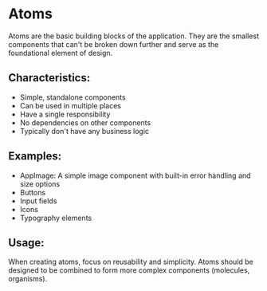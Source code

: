 # Atoms

Atoms are the basic building blocks of the application. They are the smallest components that can't be broken down further and serve as the foundational element of design.

## Characteristics:
- Simple, standalone components
- Can be used in multiple places
- Have a single responsibility
- No dependencies on other components
- Typically don't have any business logic

## Examples:
- AppImage: A simple image component with built-in error handling and size options
- Buttons
- Input fields
- Icons
- Typography elements

## Usage:
When creating atoms, focus on reusability and simplicity. Atoms should be designed to be combined to form more complex components (molecules, organisms). 